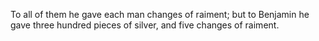 To all of them he gave each man changes of raiment; but to Benjamin he gave three hundred pieces of silver, and five changes of raiment.
